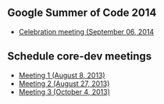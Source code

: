 ## Google Summer of Code 2014
 * [Celebration meeting (September 06, 2014](GSOC_2014_celebration_meeting)

## Schedule core-dev meetings
 * [Meeting 1 (August 8, 2013)](Meeting-1)
 * [Meeting 2 (August 27, 2013)](Meeting-2)
 * [Meeting 3 (October 4, 2013)](Meeting-3)


